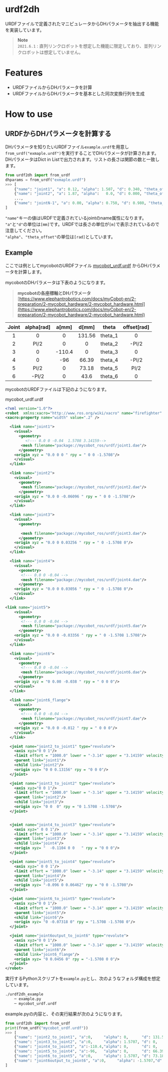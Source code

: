 # urdf2dh
URDFファイルで定義されたマニピュレータからDHパラメータを抽出する機能を実装しています。  

> __Note__  
> `2021.6.1` : 直列リンクロボットを想定した機能に限定しており、並列リンクロボットは想定していません。


# Features
* URDFファイルからDHパラメータを計算
* URDFファイルからDHパラメータを基本とした同次変換行列を生成


# How to use
## URDFからDHパラメータを計算する
DHパラメータを知りたいURDFファイル`example.urdf`を用意し`from_urdf("exmaple.urdf")`を実行することでDHパラメータが計算されます。  
DHパラメータはDict in Listで出力されます。リストの長さは関節の数と一致します。
```python
from urdf2dh import from_urdf
dhparams = from_urdf("exmaple.urdf")
>>> [
    {"name": "joint1", "a": 0.12, "alpha": 1.507, "d": 0.340, "theta_offset":  1.517},
    {"name": "joint2", "a": 1.87, "alpha":   0.0, "d": 0.000, "theta_offset":    0.0},
    ...,
    {"name": "jointN-1", "a": 0.00, "alpha": 0.750, "d": 0.980, "theta_offset": -1.507},
]
```
`"name"`キーの値はURDFで定義されているjointのname属性になります。  
`"a"`と`"d"`の単位は`[mm]`です。URDFでは長さの単位が`[m]`で表示されているので注意してください。  
`"alpha"`、`"theta_offset"`の単位は`[rad]`としています。


## Example
ここでは例としてmycobotのURDFファイル [mycobot_urdf.urdf](https://github.com/elephantrobotics/mycobot_ros/blob/main/urdf/mycobot_urdf.urdf) からDHパラメータを計算します。

mycobotのDHパラメータは下表のようになります。  
> __mycobotの各座標軸とDHパラメータ__  
> [https://www.elephantrobotics.com/docs/myCobot-en/2-preparation/2-mycobot_hardware/2-mycobot_hardware.html](https://www.elephantrobotics.com/docs/myCobot-en/2-preparation/2-mycobot_hardware/2-mycobot_hardware.html)

| Joint | alpha[rad] | a[mm] | d[mm]    | theta   | offset[rad] |
|:-----:|:----------:|:-----:|:--------:|:-------:|:-----------:|
| 1     | 0          | 0     | 131.56   | theta_1 | 0           |
| 2     | PI/2       | 0     | 0        | theta_2 | -PI/2       |
| 3     | 0          | -110.4| 0        | theta_3 | 0           |
| 4     | 0          | -96   | 66.39    | theta_4 | -PI/2       |
| 5     | PI/2       | 0     | 73.18    | theta_5 | PI/2        |
| 6     | -PI/2      | 0     | 43.6     | theta_6 | 0           |

mycobotのURDFファイルは下記のようになります。
<detail>
<summary>mycobot_urdf.urdf</summary>

```xml
<?xml version="1.0"?>
<robot  xmlns:xacro="http://www.ros.org/wiki/xacro" name="firefighter" >	
<xacro:property name="width" value=".2" />

  <link name="joint1">
    <visual>
      <geometry>
	     <!--- 0.0 0 -0.04  1.5708 3.14159-->
       <mesh filename="package://mycobot_ros/urdf/joint1.dae"/>
      </geometry>
    <origin xyz = "0.0 0 0 " rpy = " 0 0 -1.5708"/>
    </visual>
  </link>

  <link name="joint2">
    <visual>
      <geometry>
       <mesh filename="package://mycobot_ros/urdf/joint2.dae"/>
      </geometry>
    <origin xyz = "0.0 0 -0.06096 " rpy = " 0 0 -1.5708"/>
    </visual>
  </link>

  <link name="joint3">
    <visual>
      <geometry>
       
       <mesh filename="package://mycobot_ros/urdf/joint3.dae"/>
      </geometry>
    <origin xyz = "0.0 0 0.03256 " rpy = " 0 -1.5708 0"/>
    </visual>
  </link>

  <link name="joint4">
    <visual>
      <geometry>
       <!--- 0.0 0 -0.04 -->
       <mesh filename="package://mycobot_ros/urdf/joint4.dae"/>
      </geometry>
    <origin xyz = "0.0 0 0.03056 " rpy = " 0 -1.5708 0"/>
    </visual>
  </link>

<link name="joint5">
    <visual>
      <geometry>
       <!--- 0.0 0 -0.04 -->
       <mesh filename="package://mycobot_ros/urdf/joint5.dae"/>
      </geometry>
    <origin xyz = "0.0 0 -0.03356 " rpy = " 0 -1.5708 1.5708"/>
    </visual>
  </link>

  <link name="joint6">
    <visual>
      <geometry>
       <!--- 0.0 0 -0.04 -->
       <mesh filename="package://mycobot_ros/urdf/joint6.dae"/>
      </geometry>
    <origin xyz = "0 0.00 -0.038 " rpy = " 0 0 0"/>
    </visual>
  </link>

  <link name="joint6_flange">
    <visual>
      <geometry>
       <!--- 0.0 0 -0.04 -->
       <mesh filename="package://mycobot_ros/urdf/joint7.dae"/>
      </geometry>
    <origin xyz = "0.0 0 -0.012 " rpy = " 0 0 0"/>
    </visual>
  </link>

  <joint name="joint2_to_joint1" type="revolute">
    <axis xyz="0 0 1"/>
    <limit effort = "1000.0" lower = "-3.14" upper = "3.14159" velocity = "0"/>
    <parent link="joint1"/>
    <child link="joint2"/>
    <origin xyz= "0 0 0.13156" rpy = "0 0 0"/>  
  </joint>

  <joint name="joint3_to_joint2" type="revolute">
    <axis xyz="0 0 1"/>
    <limit effort = "1000.0" lower = "-3.14" upper = "3.14159" velocity = "0"/>
    <parent link="joint2"/>
    <child link="joint3"/>
    <origin xyz= "0 0  0" rpy = "0 1.5708 -1.5708"/>  
  </joint>


  <joint name="joint4_to_joint3" type="revolute">
    <axis xyz=" 0 0 1"/>
    <limit effort = "1000.0" lower = "-3.14" upper = "3.14159" velocity = "0"/>
    <parent link="joint3"/>
    <child link="joint4"/>
    <origin xyz= "  -0.1104 0 0   " rpy = "0 0 0"/>  
  </joint>

  <joint name="joint5_to_joint4" type="revolute">
    <axis xyz=" 0 0 1"/>
    <limit effort = "1000.0" lower = "-3.14" upper = "3.14159" velocity = "0"/>
    <parent link="joint4"/>
    <child link="joint5"/>
    <origin xyz= "-0.096 0 0.06462" rpy = "0 0 -1.5708"/>  
  </joint>

  <joint name="joint6_to_joint5" type="revolute">
    <axis xyz="0 0 1"/>
    <limit effort = "1000.0" lower = "-3.14" upper = "3.14159" velocity = "0"/>
    <parent link="joint5"/>
    <child link="joint6"/>
    <origin xyz= "0 -0.07318 0" rpy = "1.5708 -1.5708 0"/>  
  </joint>

  <joint name="joint6output_to_joint6" type="revolute">
    <axis xyz="0 0 1"/>
    <limit effort = "1000.0" lower = "-3.14" upper = "3.14159" velocity = "0"/>
    <parent link="joint6"/>
    <child link="joint6_flange"/>
    <origin xyz= "0 0.0456 0" rpy = "-1.5708 0 0"/>  
  </joint>
</robot>
```
</detail>

実行するPythonスクリプトを`example.py`とし、次のようなフォルダ構成を想定しています。
```bash
./urdf2dh_example
    ─ example.py
    ─ mycobot_urdf.urdf
```

example.pyの内容と、その実行結果が次のようになります。
```python
from urdf2dh import from_urdf
print(from_urdf("mycobot_urdf.urdf"))
>>> [
    {"name": "joint2_to_joint1", "a":0,     "alpha": 0,      "d": 131.56,   "theta_offset": 0},
    {"name": "joint3_to_joint2", "a":0,     "alpha": 1.5707, "d": 0,        "theta_offset": -1.5707},
    {"name": "joint4_to_joint3", "a":-110.4,"alpha": 0,      "d": 0,        "theta_offset": 0},
    {"name": "joint5_to_joint4", "a":-96,   "alpha": 0,      "d": 66.39,    "theta_offset": -1.5707},
    {"name": "joint6_to_joint5", "a":0,     "alpha": 1.5707, "d": 73.18,    "theta_offset": 1.5707},
    {"name": "joint6output_to_joint6", "a":0,     "alpha": -1.5707,"d": 43.6,     "theta_offset": 0},
]
```

